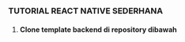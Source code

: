 ### TUTORIAL REACT NATIVE SEDERHANA

1. #### Clone template backend di repository dibawah

```

```
